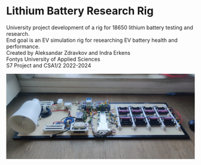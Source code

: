 # Lithium Battery Research Rig
University project development of a rig for 18650 lithium battery testing and research.   
End goal is an EV simulation rig for researching EV battery health and performance.   
Created by Aleksandar Zdravkov and Indra Erkens   
Fontys University of Applied Sciences   
S7 Project and CSA1/2 2022-2024   
   
![alt text](https://github.com/sashkoBeats/Lithium-Battery-Research-Rig/blob/main/Media/IMG_20240715_075854.jpg?raw=true)
